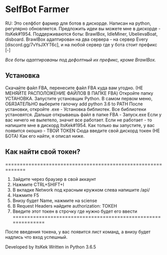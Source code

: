 # SelfBot Farmer

RU:
Это селфбот фармер для ботов в дискорде. Написан на python, регулярно обновляется.
Предложить идеи вы можете мне в дискорде - ItsKek#1954.
Поддерживаются боты:
BrawlBox, IdleMiner, UbelievaBoat, disboard.
BrawlBox адаптирован на два сервера - на сервер Every [discord.gg/7vYsJXYT6c], и на любой сервер где у бота стоит префикс [-]

*Все боты адаптированы под дефолтный их префикс, кроме BrawlBox.*

## Установка
Скачайте файл FBA, перенесите файл FBA куда вам угодно. (НЕ МЕНЯЙТЕ РАСПОЛОЖЕНИЕ ФАЙЛОВ В ПАПКЕ FBA)
Откройте папку УСТАНОВКА.
Запустите установщик Python. В самом первом меню, ОБЯЗАТЕЛЬНО выберите галочку add python 3.6 to PATH
После установки, откройте .exe - Установка библиотек. Все библиотеки установятся.
Дальше открываешь файл в папке FBA - Запуск.exe
Если у вас ничего не вылетело, значит все работает.
Если не работает - то напишите мне в дискорд ItsKek#1954.
Как только вы запустите, у вас появится окошко - ТВОЙ TOKEN
Сюда введите свой дискорд токен (НЕ БОТА)
Как его найти, я описал ниже.

## Как найти свой токен?
=============================================================
1. Зайдите через браузер в свой аккаунт
2. Нажмите CTRL+SHIFT+I
3. В вкладке Network под красным кружком слева напишите /api/
4. Нажмите F5
5. Внизу будет Name, нажмите на sciense
6. В Request Headers найдите authorization: ТОКЕН
7. Введите этот токен в строчку где нужно будет его ввести
==============================================================


После введения токена, у вас появится лист команд, а внизу будет надпись что вход успешный.



Developed by ItsKek
Written in Python 3.6.5
